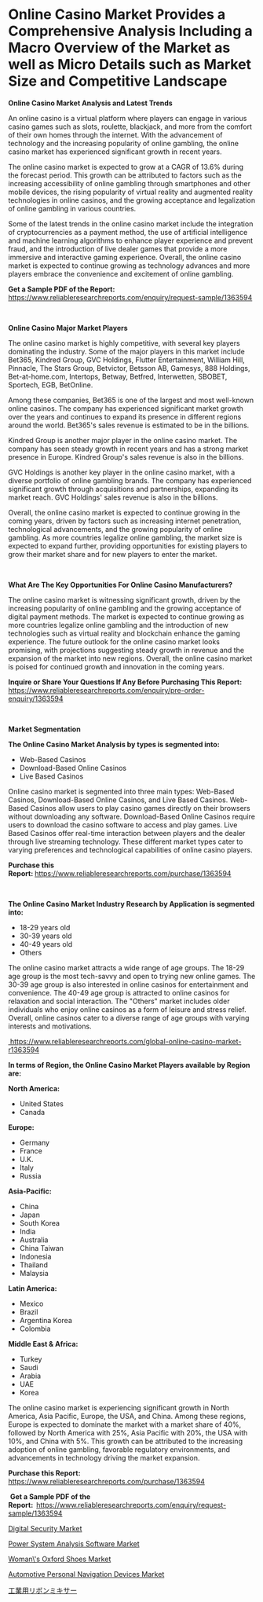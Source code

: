 <p><h1>Online Casino Market Provides a Comprehensive Analysis Including a Macro Overview of the Market as well as Micro Details such as Market Size and Competitive Landscape</h1></p><p><strong>Online Casino Market Analysis and Latest Trends</strong></p>
<p><p>An online casino is a virtual platform where players can engage in various casino games such as slots, roulette, blackjack, and more from the comfort of their own homes through the internet. With the advancement of technology and the increasing popularity of online gambling, the online casino market has experienced significant growth in recent years.</p><p>The online casino market is expected to grow at a CAGR of 13.6% during the forecast period. This growth can be attributed to factors such as the increasing accessibility of online gambling through smartphones and other mobile devices, the rising popularity of virtual reality and augmented reality technologies in online casinos, and the growing acceptance and legalization of online gambling in various countries.</p><p>Some of the latest trends in the online casino market include the integration of cryptocurrencies as a payment method, the use of artificial intelligence and machine learning algorithms to enhance player experience and prevent fraud, and the introduction of live dealer games that provide a more immersive and interactive gaming experience. Overall, the online casino market is expected to continue growing as technology advances and more players embrace the convenience and excitement of online gambling.</p></p>
<p><strong>Get a Sample PDF of the Report:&nbsp;</strong> <a href="https://www.reliableresearchreports.com/enquiry/request-sample/1363594">https://www.reliableresearchreports.com/enquiry/request-sample/1363594</a></p>
<p>&nbsp;</p>
<p><strong>Online Casino Major Market Players</strong></p>
<p><p>The online casino market is highly competitive, with several key players dominating the industry. Some of the major players in this market include Bet365, Kindred Group, GVC Holdings, Flutter Entertainment, William Hill, Pinnacle, The Stars Group, Betvictor, Betsson AB, Gamesys, 888 Holdings, Bet-at-home.com, Intertops, Betway, Betfred, Interwetten, SBOBET, Sportech, EGB, BetOnline.</p><p>Among these companies, Bet365 is one of the largest and most well-known online casinos. The company has experienced significant market growth over the years and continues to expand its presence in different regions around the world. Bet365's sales revenue is estimated to be in the billions.</p><p>Kindred Group is another major player in the online casino market. The company has seen steady growth in recent years and has a strong market presence in Europe. Kindred Group's sales revenue is also in the billions.</p><p>GVC Holdings is another key player in the online casino market, with a diverse portfolio of online gambling brands. The company has experienced significant growth through acquisitions and partnerships, expanding its market reach. GVC Holdings' sales revenue is also in the billions.</p><p>Overall, the online casino market is expected to continue growing in the coming years, driven by factors such as increasing internet penetration, technological advancements, and the growing popularity of online gambling. As more countries legalize online gambling, the market size is expected to expand further, providing opportunities for existing players to grow their market share and for new players to enter the market.</p></p>
<p>&nbsp;</p>
<p><strong>What Are The Key Opportunities For Online Casino Manufacturers?</strong></p>
<p><p>The online casino market is witnessing significant growth, driven by the increasing popularity of online gambling and the growing acceptance of digital payment methods. The market is expected to continue growing as more countries legalize online gambling and the introduction of new technologies such as virtual reality and blockchain enhance the gaming experience. The future outlook for the online casino market looks promising, with projections suggesting steady growth in revenue and the expansion of the market into new regions. Overall, the online casino market is poised for continued growth and innovation in the coming years.</p></p>
<p><strong>Inquire or Share Your Questions If Any Before Purchasing This Report:</strong> <a href="https://www.reliableresearchreports.com/enquiry/pre-order-enquiry/1363594">https://www.reliableresearchreports.com/enquiry/pre-order-enquiry/1363594</a></p>
<p>&nbsp;</p>
<p><strong>Market Segmentation</strong></p>
<p><strong>The Online Casino Market Analysis by types is segmented into:</strong></p>
<p><ul><li>Web-Based Casinos</li><li>Download-Based Online Casinos</li><li>Live Based Casinos</li></ul></p>
<p><p>Online casino market is segmented into three main types: Web-Based Casinos, Download-Based Online Casinos, and Live Based Casinos. Web-Based Casinos allow users to play casino games directly on their browsers without downloading any software. Download-Based Online Casinos require users to download the casino software to access and play games. Live Based Casinos offer real-time interaction between players and the dealer through live streaming technology. These different market types cater to varying preferences and technological capabilities of online casino players.</p></p>
<p><strong>Purchase this Report:&nbsp;</strong><a href="https://www.reliableresearchreports.com/purchase/1363594">https://www.reliableresearchreports.com/purchase/1363594</a></p>
<p>&nbsp;</p>
<p><strong>The Online Casino Market Industry Research by Application is segmented into:</strong></p>
<p><ul><li>18-29 years old</li><li>30-39 years old</li><li>40-49 years old</li><li>Others</li></ul></p>
<p><p>The online casino market attracts a wide range of age groups. The 18-29 age group is the most tech-savvy and open to trying new online games. The 30-39 age group is also interested in online casinos for entertainment and convenience. The 40-49 age group is attracted to online casinos for relaxation and social interaction. The "Others" market includes older individuals who enjoy online casinos as a form of leisure and stress relief. Overall, online casinos cater to a diverse range of age groups with varying interests and motivations.</p></p>
<p><a href="https://www.reliableresearchreports.com/global-online-casino-market-r1363594">&nbsp;https://www.reliableresearchreports.com/global-online-casino-market-r1363594</a></p>
<p><strong>In terms of Region, the Online Casino Market Players available by Region are:</strong></p>
<p>
    <p> <strong> North America: </strong>
        <ul>
            <li>United States</li>
            <li>Canada</li>
        </ul>
        </p> 
    <p> <strong> Europe: </strong>
        <ul>
            <li>Germany</li>
            <li>France</li>
            <li>U.K.</li>
            <li>Italy</li>
            <li>Russia</li>
        </ul>
        </p> 
    <p> <strong> Asia-Pacific: </strong>
        <ul>
            <li>China</li>
            <li>Japan</li>
            <li>South Korea</li>
            <li>India</li>
            <li>Australia</li>
            <li>China Taiwan</li>
            <li>Indonesia</li>
            <li>Thailand</li>
            <li>Malaysia</li>
        </ul>
        </p> 
    <p> <strong> Latin America: </strong>
        <ul>
            <li>Mexico</li>
            <li>Brazil</li>
            <li>Argentina Korea</li>
            <li>Colombia</li>
        </ul>
        </p> 
    <p> <strong> Middle East & Africa: </strong>
        <ul>
            <li>Turkey</li>
            <li>Saudi</li>
            <li>Arabia</li>
            <li>UAE</li>
            <li>Korea</li>
        </ul>
    </p>
    </p>
<p><p>The online casino market is experiencing significant growth in North America, Asia Pacific, Europe, the USA, and China. Among these regions, Europe is expected to dominate the market with a market share of 40%, followed by North America with 25%, Asia Pacific with 20%, the USA with 10%, and China with 5%. This growth can be attributed to the increasing adoption of online gambling, favorable regulatory environments, and advancements in technology driving the market expansion.</p></p>
<p><strong>Purchase this Report: </strong><a href="https://www.reliableresearchreports.com/purchase/1363594">https://www.reliableresearchreports.com/purchase/1363594</a></p>
<p>&nbsp;<strong>Get a Sample PDF of the Report:&nbsp;&nbsp;</strong><a href="https://www.reliableresearchreports.com/enquiry/request-sample/1363594">https://www.reliableresearchreports.com/enquiry/request-sample/1363594</a></p>
<p><strong></strong></p>
<p><p><a href="https://github.com/ElmoRunolfsson2023/Market-Research-Report-List-1/blob/main/digital-security-market.md">Digital Security Market</a></p><p><a href="https://github.com/susanjprice2023/Market-Research-Report-List-1/blob/main/power-system-analysis-software-market.md">Power System Analysis Software Market</a></p><p><a href="https://www.linkedin.com/pulse/womans-oxford-shoes-market-comprehensive-report-its-share-bpkgc">Woman\'s Oxford Shoes Market</a></p><p><a href="https://www.linkedin.com/pulse/automotive-personal-navigation-devices-market-size-share-amp-trends-zncmc">Automotive Personal Navigation Devices Market</a></p><p><a href="https://github.com/roulaayoub-saad/Market-Research-Report-List-1/blob/main/414637660662.md">工業用リボンミキサー</a></p></p>